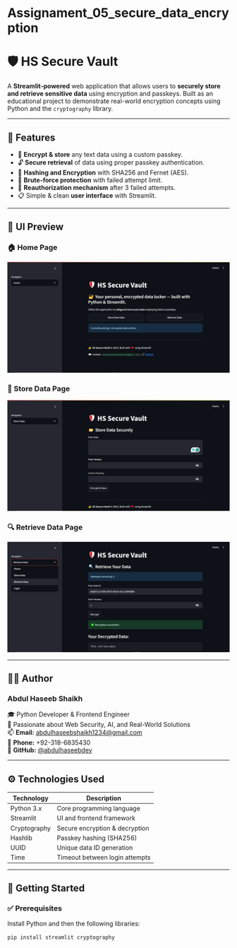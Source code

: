 # Assignament_05_secure_data_encryption

# 🛡️ HS Secure Vault

A **Streamlit-powered** web application that allows users to **securely store and retrieve sensitive data** using encryption and passkeys. Built as an educational project to demonstrate real-world encryption concepts using Python and the `cryptography` library.

---

## 📌 Features

- 🔐 **Encrypt & store** any text data using a custom passkey.
- 🔓 **Secure retrieval** of data using proper passkey authentication.
- 🔐 **Hashing and Encryption** with SHA256 and Fernet (AES).
- 🚫 **Brute-force protection** with failed attempt limit.
- 🔁 **Reauthorization mechanism** after 3 failed attempts.
- 📋 Simple & clean **user interface** with Streamlit.

---



## 📸 UI Preview

### 🏠 Home Page
![Home Page](assets/Home.png)

### 🔐 Store Data Page
![Store Data](assets/store_data.png)

### 🔍 Retrieve Data Page
![Retrieve Data](assets/retrieve_data.png)

---

## 👨‍💻 Author

### Abdul Haseeb Shaikh

🎓 Python Developer & Frontend Engineer  
💼 Passionate about Web Security, AI, and Real-World Solutions  
📫 **Email:** [abdulhaseebshaikh1234@gmail.com](mailto:abdulhaseebshaikh1234@gmail.com)  
📱 **Phone:** +92-318-6835430  
🐙 **GitHub:** [@abdulhaseebdev](https://github.com/Abdul-Haseeb360)  


---

## ⚙️ Technologies Used

| Technology     | Description                          |
|----------------|--------------------------------------|
| Python 3.x     | Core programming language            |
| Streamlit      | UI and frontend framework            |
| Cryptography   | Secure encryption & decryption       |
| Hashlib        | Passkey hashing (SHA256)             |
| UUID           | Unique data ID generation            |
| Time           | Timeout between login attempts       |

---

## 🚀 Getting Started

### ✅ Prerequisites

Install Python and then the following libraries:

```bash
pip install streamlit cryptography
```

